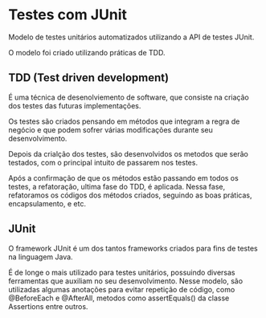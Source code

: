 # Testes com JUnit
Modelo de testes unitários automatizados utilizando a API de testes JUnit.

O modelo foi criado utilizando práticas de TDD.

## TDD (Test driven development)

É uma técnica de desenolviemento de software, que consiste na criação dos testes das futuras implementações.

Os testes são criados pensando em métodos que integram a regra de negócio e que podem sofrer várias modificações durante seu desenvolvimento.

Depois da crialção dos testes, são desenvolvidos os metodos que serão testados, com o principal intuito de passarem nos testes.

Após a confirmação de que os métodos estão passando em todos os testes, a refatoração, ultima fase do TDD, é aplicada. Nessa fase, refatoramos os códigos dos métodos
criados, seguindo as boas práticas, encapsulamento, e etc.

## JUnit
O framework JUnit é um dos tantos frameworks criados para fins de testes na linguagem Java.

É de longe o mais utilizado para testes unitários, possuindo diversas ferramentas que auxiliam no seu desenvolvimento. Nesse modelo, são utilizadas algumas anotações
para evitar repetição de código, como @BeforeEach e @AfterAll, metodos como assertEquals() da classe Assertions entre outros.
